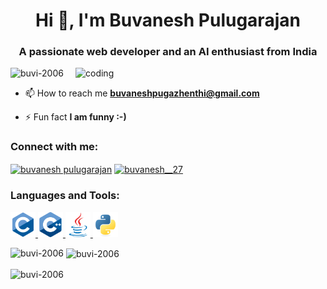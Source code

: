 <h1 align="center">Hi 👋, I'm Buvanesh Pulugarajan</h1>
<h3 align="center">A passionate web developer and an AI enthusiast from India</h3>
<img align="right" alt="coding" width="400" src="https://www.google.com/url?sa=i&url=https%3A%2F%2Fgithub.com%2Frudrabarad%2FGifs&psig=AOvVaw0Gxu_qw3mY_ZZFFgAn9AA2&ust=1724147214025000&source=images&cd=vfe&opi=89978449&ved=0CBMQjRxqFwoTCJC7r6TjgIgDFQAAAAAdAAAAABAS">

<p align="left"> <img src="https://komarev.com/ghpvc/?username=buvi-2006&label=Profile%20views&color=0e75b6&style=flat" alt="buvi-2006" /> </p>

- 📫 How to reach me **buvaneshpugazhenthi@gmail.com**

- ⚡ Fun fact **I am funny :-)**

<h3 align="left">Connect with me:</h3>
<p align="left">
<a href="https://linkedin.com/in/buvanesh pulugarajan" target="blank"><img align="center" src="https://raw.githubusercontent.com/rahuldkjain/github-profile-readme-generator/master/src/images/icons/Social/linked-in-alt.svg" alt="buvanesh pulugarajan" height="30" width="40" /></a>
<a href="https://instagram.com/buvanesh__27" target="blank"><img align="center" src="https://raw.githubusercontent.com/rahuldkjain/github-profile-readme-generator/master/src/images/icons/Social/instagram.svg" alt="buvanesh__27" height="30" width="40" /></a>
</p>

<h3 align="left">Languages and Tools:</h3>
<p align="left"> <a href="https://www.cprogramming.com/" target="_blank" rel="noreferrer"> <img src="https://raw.githubusercontent.com/devicons/devicon/master/icons/c/c-original.svg" alt="c" width="40" height="40"/> </a> <a href="https://www.w3schools.com/cpp/" target="_blank" rel="noreferrer"> <img src="https://raw.githubusercontent.com/devicons/devicon/master/icons/cplusplus/cplusplus-original.svg" alt="cplusplus" width="40" height="40"/> </a> <a href="https://www.java.com" target="_blank" rel="noreferrer"> <img src="https://raw.githubusercontent.com/devicons/devicon/master/icons/java/java-original.svg" alt="java" width="40" height="40"/> </a> <a href="https://www.python.org" target="_blank" rel="noreferrer"> <img src="https://raw.githubusercontent.com/devicons/devicon/master/icons/python/python-original.svg" alt="python" width="40" height="40"/> </a> </p>

<p><img align="left" src="https://github-readme-stats.vercel.app/api/top-langs?username=buvi-2006&show_icons=true&locale=en&layout=compact" alt="buvi-2006" /></p>

<p>&nbsp;<img align="center" src="https://github-readme-stats.vercel.app/api?username=buvi-2006&show_icons=true&locale=en" alt="buvi-2006" /></p>

<p><img align="center" src="https://github-readme-streak-stats.herokuapp.com/?user=buvi-2006&" alt="buvi-2006" /></p>

